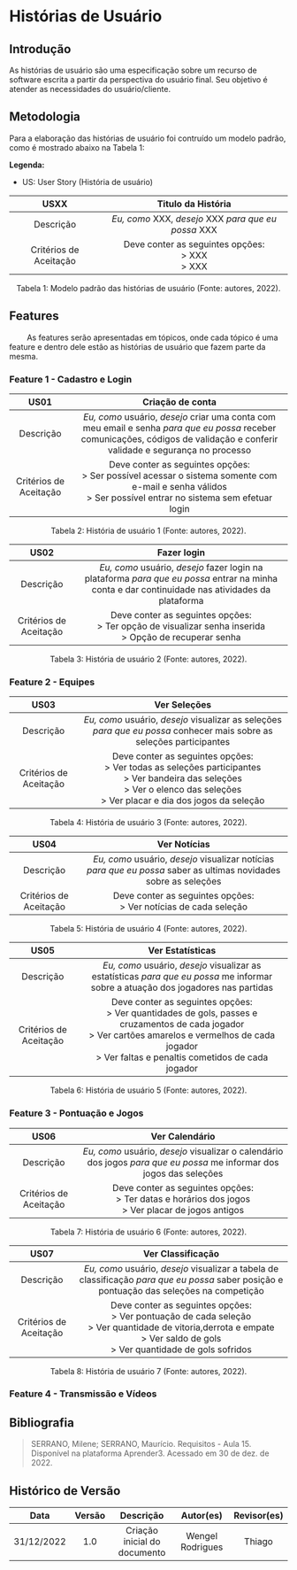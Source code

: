 # Histórias de Usuário

## Introdução

 As histórias de usuário são uma especificação sobre um recurso de software escrita a partir da perspectiva do usuário final. Seu objetivo é atender as necessidades do usuário/cliente.

## Metodologia

Para a elaboração das histórias de usuário foi contruído um modelo padrão, como é mostrado abaixo na Tabela 1:


**Legenda:**

- US: User Story (História de usuário)


| **USXX** | **Titulo da História** |
| :------: | :---------: |
| Descrição | _Eu, como_ XXX, _desejo_ XXX _para que eu possa_ XXX |
| Critérios de Aceitação | Deve conter as seguintes opções: </br> > XXX </br> > XXX </br> |

<div style="text-align: center">
<p> Tabela 1: Modelo padrão das histórias de usuário (Fonte: autores, 2022).</p>
</div>


## Features

&emsp;&emsp; As features serão apresentadas em tópicos, onde cada tópico é uma feature e dentro dele estão as histórias de usuário que fazem parte da mesma.


### Feature 1 - Cadastro e Login

| **US01** | **Criação de conta** |
| :------: | :---------: |
| Descrição | _Eu, como_ usuário, _desejo_ criar uma conta com meu email e senha _para que eu possa_ receber comunicações, códigos de validação e conferir validade e segurança no processo |
| Critérios de Aceitação | Deve conter as seguintes opções:<br>> Ser possível acessar o sistema somente com e-mail e senha válidos<br>> Ser possível entrar no sistema sem efetuar login|

<div style="text-align: center">
<p> Tabela 2: História de usuário 1 (Fonte: autores, 2022).</p>
</div>


| **US02** | **Fazer login** |
| :------: | :---------: |
| Descrição | _Eu, como_ usuário, _desejo_ fazer login na plataforma _para que eu possa_ entrar na minha conta e dar continuidade nas atividades da plataforma |
| Critérios de Aceitação | Deve conter as seguintes opções:<br>> Ter opção de visualizar senha inserida<br>> Opção de recuperar senha |

<div style="text-align: center">
<p> Tabela 3: História de usuário 2 (Fonte: autores, 2022).</p>
</div>


### Feature 2 - Equipes

| **US03** | **Ver Seleções** |
| :------: | :---------: |
| Descrição | _Eu, como_ usuário, _desejo_ visualizar as seleções _para que eu possa_ conhecer mais sobre as seleções participantes |
| Critérios de Aceitação | Deve conter as seguintes opções:<br>> Ver todas as seleções participantes<br>> Ver bandeira das seleções<br>> Ver o elenco das seleções<br>> Ver placar e dia dos jogos da seleção |.

<div style="text-align: center">
<p> Tabela 4: História de usuário 3 (Fonte: autores, 2022).</p>
</div>

| **US04** | **Ver Notícias** |
| :------: | :---------: |
| Descrição | _Eu, como_ usuário, _desejo_ visualizar notícias _para que eu possa_ saber as ultimas novidades sobre as seleções |
| Critérios de Aceitação | Deve conter as seguintes opções:<br>> Ver notícias de cada seleção |

<div style="text-align: center">
<p> Tabela 5: História de usuário 4 (Fonte: autores, 2022).</p>
</div> 

| **US05** | **Ver Estatísticas** |
| :------: | :---------: |
| Descrição | _Eu, como_ usuário, _desejo_ visualizar as estatísticas _para que eu possa_ me informar sobre a atuação dos jogadores nas partidas |
| Critérios de Aceitação | Deve conter as seguintes opções:<br>> Ver quantidades de gols, passes e cruzamentos de cada jogador<br>> Ver cartões amarelos e vermelhos de cada jogador<br>> Ver faltas e penaltis cometidos de cada jogador |

<div style="text-align: center">
<p> Tabela 6: História de usuário 5 (Fonte: autores, 2022).</p>
</div>

### Feature 3 - Pontuação e Jogos

| **US06** | **Ver Calendário** |
| :------: | :---------: |
| Descrição | _Eu, como_ usuário, _desejo_ visualizar o calendário dos jogos _para que eu possa_ me informar dos jogos das seleções |
| Critérios de Aceitação | Deve conter as seguintes opções:<br>> Ter datas e horários dos jogos<br>> Ver placar de jogos antigos |

<div style="text-align: center">
<p> Tabela 7: História de usuário 6 (Fonte: autores, 2022).</p>
</div>

| **US07** | **Ver Classificação** |
| :------: | :---------: |
| Descrição | _Eu, como_ usuário, _desejo_ visualizar a tabela de classificação _para que eu possa_ saber posição e pontuação das seleções na competição |
| Critérios de Aceitação | Deve conter as seguintes opções:<br>> Ver pontuação de cada seleção<br>> Ver quantidade de vitoria,derrota e empate<br>> Ver saldo de gols<br>> Ver quantidade de gols sofridos |

<div style="text-align: center">
<p> Tabela 8: História de usuário 7 (Fonte: autores, 2022).</p>
</div>


### Feature 4 - Transmissão e Vídeos



## Bibliografia

> SERRANO, Milene; SERRANO, Maurício. Requisitos - Aula 15. Disponível na plataforma Aprender3. Acessado em 30 de dez. de 2022.


## Histórico de Versão


|    Data    | Versão |                     Descrição                     |        Autor(es)        | Revisor(es) |
| :--------: | :----: | :-----------------------------------------------: | :---------------------: | :---------: |
| 31/12/2022 |  1.0   |           Criação inicial do documento            |     Wengel Rodrigues    |   Thiago    |